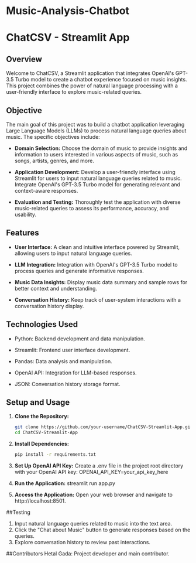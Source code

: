 # Music-Analysis-Chatbot

# ChatCSV - Streamlit App

## Overview

Welcome to ChatCSV, a Streamlit application that integrates OpenAI's GPT-3.5 Turbo model to create a chatbot experience focused on music insights. This project combines the power of natural language processing with a user-friendly interface to explore music-related queries.

## Objective

The main goal of this project was to build a chatbot application leveraging Large Language Models (LLMs) to process natural language queries about music. The specific objectives include:

- **Domain Selection:** Choose the domain of music to provide insights and information to users interested in various aspects of music, such as songs, artists, genres, and more.
  
- **Application Development:** Develop a user-friendly interface using Streamlit for users to input natural language queries related to music. Integrate OpenAI's GPT-3.5 Turbo model for generating relevant and context-aware responses.
  
- **Evaluation and Testing:** Thoroughly test the application with diverse music-related queries to assess its performance, accuracy, and usability.

## Features

- **User Interface:** A clean and intuitive interface powered by Streamlit, allowing users to input natural language queries.
  
- **LLM Integration:** Integration with OpenAI's GPT-3.5 Turbo model to process queries and generate informative responses.
  
- **Music Data Insights:** Display music data summary and sample rows for better context and understanding.
  
- **Conversation History:** Keep track of user-system interactions with a conversation history display.

## Technologies Used

- Python: Backend development and data manipulation.
  
- Streamlit: Frontend user interface development.
  
- Pandas: Data analysis and manipulation.
  
- OpenAI API: Integration for LLM-based responses.
  
- JSON: Conversation history storage format.

## Setup and Usage

1. **Clone the Repository:**

   ```bash
   git clone https://github.com/your-username/ChatCSV-Streamlit-App.git
   cd ChatCSV-Streamlit-App


2. **Install Dependencies:**
    ```bash
    pip install -r requirements.txt

3. **Set Up OpenAI API Key:**
Create a .env file in the project root directory with your OpenAI API key:
OPENAI_API_KEY=your_api_key_here

4. **Run the Application:**
streamlit run app.py

5. **Access the Application:**
Open your web browser and navigate to http://localhost:8501.

##Testing

1. Input natural language queries related to music into the text area.
2. Click the "Chat about Music" button to generate responses based on the queries.
3. Explore conversation history to review past interactions.

##Contributors
Hetal Gada: Project developer and main contributor.


